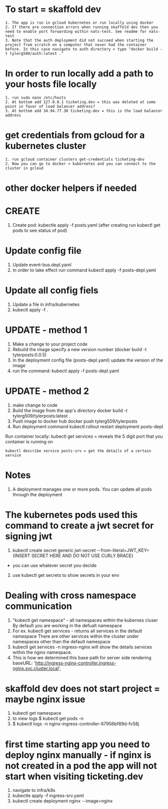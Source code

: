 # To start = skaffold dev   
    1. The app is run in gcloud kubernetes or run locally using docker
    2. If there are connection errors when running skaffold dev then you need to enable port forwarding within nats-test. See readme for nats-test
    3. Note that the auth deployment did not succeed when starting the project from scratch on a computer that never had the container before. In this case navigate to auth directory > type "docker build -t tylerg509/auth:latest ."
# In order to run locally add a path to your hosts file locally
    1. run sudo nano /etc/hosts
    2. At bottom add 127.0.0.1 ticketing.dev = this was deleted at some point in favor of load balancer address?
    3. At bottom add 34.94.77.30 ticketing.dev = this is the load balancer address
    
# get credentials from gcloud for a kubernetes cluster
    1. run gcloud container clusters get-credentials ticketing-dev 
    2. Now you can go to docker > kubernetes and you can connect to the cluster in gcloud



# other docker helpers if needed
# CREATE
1. Create pod: kubectle apply -f posts.yaml (after creating run kubectl get pods to see status of pod)

# Update config file
1. Update event-bus.depl.yaml
2. In order to take effect run command kubectl apply -f posts-depl.yaml

# Update all config fiels
1. Update a file in infra/kubernetes
2. kubectl apply -f .

# UPDATE - method 1
1. Make a change to your project code
2. Rebuild the image specify a new version number (docker build -t tylerposts:0.0.5)
3. In the deployment config file (posts-depl.yaml) update the version of the image
4. run the command: kubectl apply -f posts-depl.yaml

# UPDATE - method 2
1. make change to code
2. Build the image from the app's directory
    docker build -t tylerg509/tylerposts:latest .  
3. Push image to docker hub
    docker push tylerg509/tylerposts   
4. Run deployment command
    kubectl rollout restart deployment posts-depl

Run container locally:
    kubectl get services = reveals the 5 digit port that you container is running on

    kubectl describe service posts-srv = get the details of a certain service

    

# Notes
1. A deployment manages one or more pods. You can update all pods through the deployment

# The kubernetes pods used this command to create a jwt secret for signing jwt
1. kubectl create secret generic jwt-secret --from-literal=JWT_KEY={INSERT SECRET HERE AND DO NOT USE CURLY BRACE} 
- you can use whatever secret you decide 
2. use kubectl get secrets to show secrets in your env


# Dealing with cross namespace communication
1. "kubectl get namespace" - all namespaces within the kubernes cluser
    By default you are working in the defualt namespace
2. For ex. kubectl get services - returns all services in the default namespace
    There are other services within the cluster under namespaces other than the default namespace
3. kubectl get services -n ingress-nginx will show the details services within the nginx namespace.
4. This is how we determined this base path for server side rendering
      baseURL: 'http://ingress-nginx-controller.ingress-nginx.svc.cluster.local',


# skaffold dev does not start project = maybe nginx issue
1. kubectl get namespace
2. to view logs $ kubectl get pods -n <namespace-of-ingress-controller>
3. $ kubectl logs -n <namespace> nginx-ingress-controller-67956bf89d-fv58j

# first time starting app you need to deploy nginx manually - if nginx is not created in a pod the app will not start when visiting ticketing.dev
1. navigate to infra/k8s
2. kubectle apply -f ingress-srv.yaml
3. kubectl create deployment nginx --image=nginx